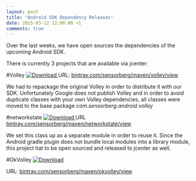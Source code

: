```yaml
---
layout: post
title: "Android SDK Dependency Releases"
date: 2015-03-12 12:00:00 +1
comments: true
---
```


Over the last weeks, we have open sources the dependencies of the upcoming Android SDK.

There is currently 3 projects that are available via jcenter:

#Volley [ ![Download](https://api.bintray.com/packages/sensorberg/maven/volley/images/download.svg) ](https://bintray.com/sensorberg/maven/volley/_latestVersion)
URL: [bintray.com/sensorberg/maven/volley/view](https://bintray.com/sensorberg/maven/volley/view)

We had to repackage the original Volley in order to distribute it with our SDK. Unfortunately Google does not publish Volley and in order to avoid duplicate classes with your own Volley dependencies, all classes were moved to the base package *com.sensorberg.android.volley*

#networkstate [ ![Download](https://api.bintray.com/packages/sensorberg/maven/networkstate/images/download.svg) ](https://bintray.com/sensorberg/maven/networkstate/_latestVersion)
URL [bintray.com/sensorberg/maven/networkstate/view](https://bintray.com/sensorberg/maven/networkstate/view)

We set this class up as a separate module in order to reuse it. Since the Android gradle plugin does not bundle local modules into a library module, this project hat to be open sourced and released to jcenter as well.

#OkVolley [ ![Download](https://api.bintray.com/packages/sensorberg/maven/okvolley/images/download.svg) ](https://bintray.com/sensorberg/maven/okvolley/_latestVersion)

URL: [bintray.com/sensorberg/maven/okvolley/view](https://bintray.com/sensorberg/maven/okvolley/view)